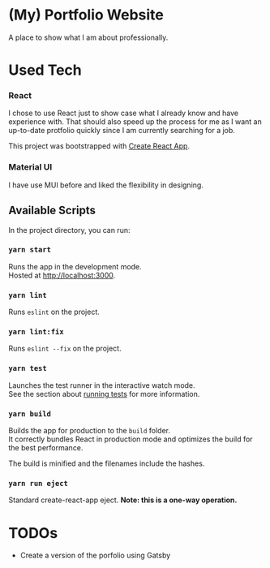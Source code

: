 # (My) Portfolio Website

A place to show what I am about professionally.

# Used Tech
### React
I chose to use React just to show case what I already know and have experience with. That should also speed up the process for me as I want an up-to-date protfolio quickly since I am currently searching for a job.

This project was bootstrapped with [Create React App](https://github.com/facebook/create-react-app).

### Material UI
I have use MUI before and liked the flexibility in designing.

## Available Scripts

In the project directory, you can run:

### `yarn start`
Runs the app in the development mode.\
Hosted at [http://localhost:3000](http://localhost:3000).

### `yarn lint`
Runs `eslint` on the project.

### `yarn lint:fix`
Runs `eslint --fix` on the project.

### `yarn test`
Launches the test runner in the interactive watch mode.\
See the section about [running tests](https://facebook.github.io/create-react-app/docs/running-tests) for more information.

### `yarn build`
Builds the app for production to the `build` folder.\
It correctly bundles React in production mode and optimizes the build for the best performance.

The build is minified and the filenames include the hashes.

### `yarn run eject`
Standard create-react-app eject.
**Note: this is a one-way operation.**


# TODOs
- Create a version of the porfolio using Gatsby
